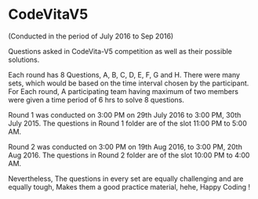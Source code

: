 # CodeVitaV5
(Conducted in the period of July 2016 to Sep 2016)

Questions asked in CodeVita-V5 competition as well as their possible solutions.

Each round has 8 Questions, A, B, C, D, E, F, G and H. There were many sets, which would be based on the time interval chosen by the participant. For Each round, A participating team having maximum of two members were given a time period of 6 hrs to solve 8 questions.

Round 1 was conducted on 3:00 PM on 29th July 2016 to 3:00 PM, 30th July 2015.
The questions in Round 1 folder are of the slot 11:00 PM to 5:00 AM.

Round 2 was conducted on 3:00 PM on 19th Aug 2016, to 3:00 PM, 20th Aug 2016.
The questions in Round 2 folder are of the slot 10:00 PM to 4:00 AM.

Nevertheless, The questions in every set are equally challenging and are equally tough, Makes them a good practice material, hehe, Happy Coding !